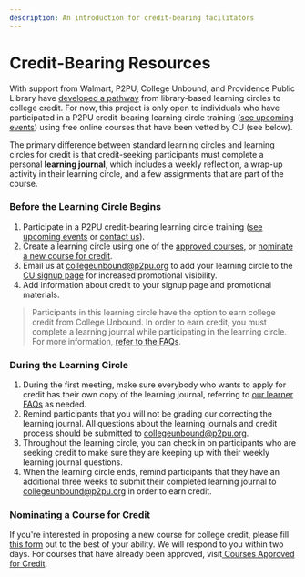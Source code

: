 ```yaml
---
description: An introduction for credit-bearing facilitators
---
```


# Credit-Bearing Resources

With support from Walmart, P2PU, College Unbound, and Providence Public Library have [developed a pathway](https://info.p2pu.org/2021/07/21/bringing-college-credits-to-libraries-with-peer-led-learning-circles/) from library-based learning circles to college credit. For now, this project is only open to individuals who have participated in a P2PU credit-bearing learning circle training ([see upcoming events](https://www.p2pu.org/en/events/)) using free online courses that have been vetted by CU (see below).

The primary difference between standard learning circles and learning circles for credit is that credit-seeking participants must complete a personal **learning journal**, which includes a weekly reflection, a wrap-up activity in their learning circle, and a few assignments that are part of the course.&#x20;

### Before the Learning Circle Begins

1. Participate in a P2PU credit-bearing learning circle training ([see upcoming events](https://www.p2pu.org/en/events/) or [contact us](https://www.p2pu.org/en/help/)).
2. Create a learning circle using one of the [approved courses](currently-approved-courses.md), or [nominate a new course for credit](nominating-a-course-for-credit.md).
3. Email us at collegeunbound@p2pu.org to add your learning circle to the [CU signup page](https://www.p2pu.org/collegeunbound/) for increased promotional visibility.
4. Add information about credit to your signup page and promotional materials.

> Participants in this learning circle have the option to earn college credit from College Unbound. In order to earn credit, you must complete a learning journal while participating in the learning circle. For more information, [refer to the FAQs](https://docs.p2pu.org/frequently-asked-questions#credit-bearing-faqs).&#x20;

### During the Learning Circle

1. During the first meeting, make sure everybody who wants to apply for credit has their own copy of the learning journal, referring to [our learner FAQs](../frequently-asked-questions.md#credit-bearing-faqs) as needed.
2. Remind participants that you will not be grading our correcting the learning journal. All questions about the learning journals and credit process should be submitted to collegeunbound@p2pu.org.
3. Throughout the learning circle, you can check in on participants who are seeking credit to make sure they are keeping up with their weekly learning journal questions.
4. When the learning circle ends, remind participants that they have an additional three weeks to submit their completed learning journal to collegeunbound@p2pu.org in order to earn credit.

### Nominating a Course for Credit

If you're interested in proposing a new course for college credit, please fill [this form](https://docs.google.com/forms/d/e/1FAIpQLSeFmtTCY4tHeHLg7tIl-utnD8DsdvCDDfxFkWjRLj1ioDIVGg/viewform) out to the best of your ability. We will respond to you within two days. For courses that have already been approved, visit[ Courses Approved for Credit](currently-approved-courses.md).

